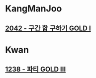 
# KangManJoo
## [2042 - 구간 합 구하기 GOLD I ](https://www.acmicpc.net/problem/2042)

# Kwan
## [1238 - 파티 GOLD III](https://www.acmicpc.net/problem/1238)

